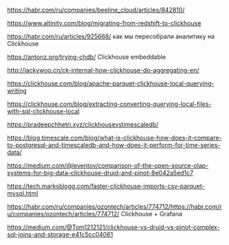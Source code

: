 https://habr.com/ru/companies/beeline_cloud/articles/842810/

<https://www.altinity.com/blog/migrating-from-redshift-to-clickhouse>

https://habr.com/ru/articles/925668/ как мы пересобрали аналитику на Clickhouse

https://antonz.org/trying-chdb/ Clickhouse embeddable 

http://jackywoo.cn/ck-internal-how-clickhouse-do-aggregating-en/

https://clickhouse.com/blog/apache-parquet-clickhouse-local-querying-writing

https://clickhouse.com/blog/extracting-converting-querying-local-files-with-sql-clickhouse-local

https://pradeepchhetri.xyz/clickhousevstimescaledb/

https://blog.timescale.com/blog/what-is-clickhouse-how-does-it-compare-to-postgresql-and-timescaledb-and-how-does-it-perform-for-time-series-data/

<https://medium.com/@leventov/comparison-of-the-open-source-olap-systems-for-big-data-clickhouse-druid-and-pinot-8e042a5ed1c7>

https://tech.marksblogg.com/faster-clickhouse-imports-csv-parquet-mysql.html

https://habr.com/ru/companies/ozontech/articles/774712/https://habr.com/ru/companies/ozontech/articles/774712/   Clickhouse + Grafana

https://medium.com/@Tom1212121/clickhouse-vs-druid-vs-pinot-complex-sql-joins-and-storage-e41c5cc04061


